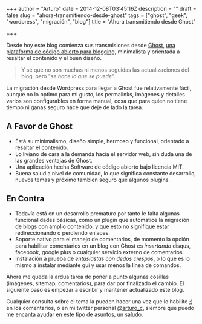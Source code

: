 +++
author = "Arturo"
date = 2014-12-08T03:45:16Z
description = ""
draft = false
slug = "ahora-transmitiendo-desde-ghost"
tags = ["ghost", "geek", "wordpress", "migración", "blog"]
title = "Ahora transmitiendo desde Ghost"

+++

Desde hoy este blog comienza sus transmisiones desde [Ghost](http://ghost.org), [una plataforma de código abierto para blogging](https://ghost.org/about/), minimalista y orientada a resaltar el contenido y el buen diseño.

>Y sé que no son muchas ni menos seguidas las actualizaciones del blog, pero "*se hace lo que se puede*".

La migración desde Wordpress para llegar a Ghost fue relativamente fácil, aunque no lo optimo para mi gusto, los permalinks, imágenes y detalles varios son configurables en forma manual, cosa que para quien no tiene tiempo ni ganas seguro hace que deje de lado la tarea.

## A Favor de Ghost
* Está su minimalismo, diseño simple, hermoso y funcional, orientado a resaltar el contenido.
* Lo liviano de cara a la demanda hacia el servidor web, sin duda una de las grandes ventajas de Ghost.
* Una aplicación hecha Software de código abierto bajo licencia MIT.
* Buena salud a nivel de comunidad, lo que significa constante desarrollo, nuevos temas y próximo tambien seguro que algunos plugins.

## En Contra
* Todavía está en un desarrollo prematuro por tanto le falta algunas funcionalidades básicas, como un plugin que automatice la migración de blogs con amplio contenido, y que esto no signifique estar redireccionando o perdiendo enlaces.
* Soporte nativo para el manejo de comentarios, de momento la opción para habilitar comentarios en un blog con Ghost es *insertando* disqus, facebook, google plus o cualquier servicio externo de comentarios.
* Instalación a prueba de *entusiastas con dedos crespos*, o lo que es lo mismo a instalar mediante gui y usar menos la línea de comandos.

Ahora me queda la ardua tarea de poner a punto algunas cosillas (imágenes, sitemap, comentarios), para dar por finalizado el cambio. El siguiente paso es empezar a escribir y mantener actualizado este blog.

Cualquier consulta sobre el tema la pueden hacer una vez que lo habilite ;) en los comentarios, o en mi twitter personal [@arturo_c](https://twitter.com/arturo_c), siempre que puedo me encanta ayudar en este tipo de asuntos, un saludo.
